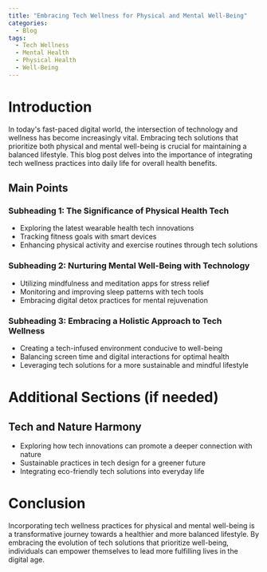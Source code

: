 ```yaml
---
title: "Embracing Tech Wellness for Physical and Mental Well-Being"
categories:
  - Blog
tags:
  - Tech Wellness
  - Mental Health
  - Physical Health
  - Well-Being
---
```


# Introduction
In today's fast-paced digital world, the intersection of technology and wellness has become increasingly vital. Embracing tech solutions that prioritize both physical and mental well-being is crucial for maintaining a balanced lifestyle. This blog post delves into the importance of integrating tech wellness practices into daily life for overall health benefits.

## Main Points
### Subheading 1: The Significance of Physical Health Tech
- Exploring the latest wearable health tech innovations
- Tracking fitness goals with smart devices
- Enhancing physical activity and exercise routines through tech solutions

### Subheading 2: Nurturing Mental Well-Being with Technology
- Utilizing mindfulness and meditation apps for stress relief
- Monitoring and improving sleep patterns with tech tools
- Embracing digital detox practices for mental rejuvenation

### Subheading 3: Embracing a Holistic Approach to Tech Wellness
- Creating a tech-infused environment conducive to well-being
- Balancing screen time and digital interactions for optimal health
- Leveraging tech solutions for a more sustainable and mindful lifestyle

# Additional Sections (if needed)
## Tech and Nature Harmony
- Exploring how tech innovations can promote a deeper connection with nature
- Sustainable practices in tech design for a greener future
- Integrating eco-friendly tech solutions into everyday life

# Conclusion
Incorporating tech wellness practices for physical and mental well-being is a transformative journey towards a healthier and more balanced lifestyle. By embracing the evolution of tech solutions that prioritize well-being, individuals can empower themselves to lead more fulfilling lives in the digital age.